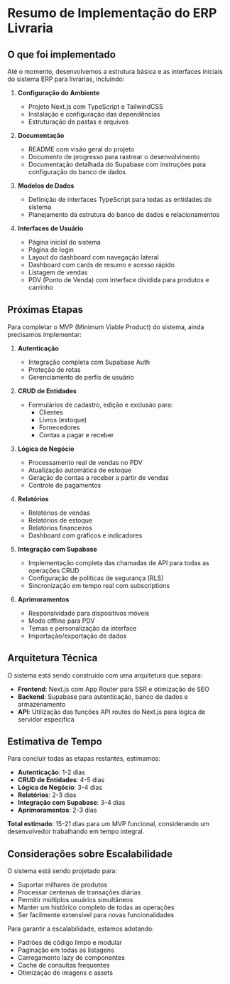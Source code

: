 # Resumo de Implementação do ERP Livraria

## O que foi implementado

Até o momento, desenvolvemos a estrutura básica e as interfaces iniciais do sistema ERP para livrarias, incluindo:

1. **Configuração do Ambiente**
   - Projeto Next.js com TypeScript e TailwindCSS
   - Instalação e configuração das dependências
   - Estruturação de pastas e arquivos

2. **Documentação**
   - README com visão geral do projeto
   - Documento de progresso para rastrear o desenvolvimento
   - Documentação detalhada do Supabase com instruções para configuração do banco de dados

3. **Modelos de Dados**
   - Definição de interfaces TypeScript para todas as entidades do sistema
   - Planejamento da estrutura do banco de dados e relacionamentos

4. **Interfaces de Usuário**
   - Página inicial do sistema
   - Página de login
   - Layout do dashboard com navegação lateral
   - Dashboard com cards de resumo e acesso rápido
   - Listagem de vendas
   - PDV (Ponto de Venda) com interface dividida para produtos e carrinho

## Próximas Etapas

Para completar o MVP (Minimum Viable Product) do sistema, ainda precisamos implementar:

1. **Autenticação**
   - Integração completa com Supabase Auth
   - Proteção de rotas
   - Gerenciamento de perfis de usuário

2. **CRUD de Entidades**
   - Formulários de cadastro, edição e exclusão para:
     - Clientes
     - Livros (estoque)
     - Fornecedores
     - Contas a pagar e receber

3. **Lógica de Negócio**
   - Processamento real de vendas no PDV
   - Atualização automática de estoque
   - Geração de contas a receber a partir de vendas
   - Controle de pagamentos

4. **Relatórios**
   - Relatórios de vendas
   - Relatórios de estoque
   - Relatórios financeiros
   - Dashboard com gráficos e indicadores

5. **Integração com Supabase**
   - Implementação completa das chamadas de API para todas as operações CRUD
   - Configuração de políticas de segurança (RLS)
   - Sincronização em tempo real com subscriptions

6. **Aprimoramentos**
   - Responsividade para dispositivos móveis
   - Modo offline para PDV
   - Temas e personalização da interface
   - Importação/exportação de dados

## Arquitetura Técnica

O sistema está sendo construído com uma arquitetura que separa:

- **Frontend**: Next.js com App Router para SSR e otimização de SEO
- **Backend**: Supabase para autenticação, banco de dados e armazenamento
- **API**: Utilização das funções API routes do Next.js para lógica de servidor específica

## Estimativa de Tempo

Para concluir todas as etapas restantes, estimamos:

- **Autenticação**: 1-2 dias
- **CRUD de Entidades**: 4-5 dias
- **Lógica de Negócio**: 3-4 dias
- **Relatórios**: 2-3 dias
- **Integração com Supabase**: 3-4 dias
- **Aprimoramentos**: 2-3 dias

**Total estimado**: 15-21 dias para um MVP funcional, considerando um desenvolvedor trabalhando em tempo integral.

## Considerações sobre Escalabilidade

O sistema está sendo projetado para:

- Suportar milhares de produtos
- Processar centenas de transações diárias
- Permitir múltiplos usuários simultâneos
- Manter um histórico completo de todas as operações
- Ser facilmente extensível para novas funcionalidades

Para garantir a escalabilidade, estamos adotando:

- Padrões de código limpo e modular
- Paginação em todas as listagens
- Carregamento lazy de componentes
- Cache de consultas frequentes
- Otimização de imagens e assets 